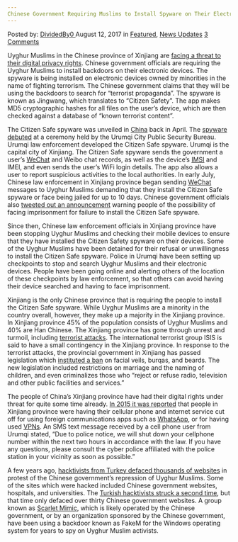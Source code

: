 ```yaml
---
Chinese Government Requiring Muslims to Install Spyware on Their Electronic Devices
---
```

<article class="post-listing post-21916 post type-post status-publish format-standard has-post-thumbnail hentry category-deepdot-news category-news-updates tag-chinese tag-devices tag-electronic tag-government tag-install tag-muslims tag-requiring tag-spyware">
    <div class="post-inner">
    <p class="post-meta">
    <span>Posted by: <a href="https://www.deepdotweb.com/author/dividedby0/" title="">DividedBy0 </a></span>
    <span>August 12, 2017</span>
    <span>in <a href="https://www.deepdotweb.com/category/deepdot-news/" rel="category tag">Featured</a>, <a href="https://www.deepdotweb.com/category/news-updates/" rel="category tag">News Updates</a></span>
    <span><a href="https://www.deepdotweb.com/2017/08/12/chinese-government-requiring-muslims-install-spyware-electronic-devices/#comments">3 Comments</a></span>
    </p>
    <div class="clear"></div>
    <div class="entry">
    <p>Uyghur Muslims in the Chinese province of Xinjiang are <a href="https://www.bleepingcomputer.com/news/government/china-forces-muslim-minority-to-install-spyware-on-their-phones/">facing a threat to their digital privacy rights</a>. Chinese government officials are requiring the Uyghur Muslims to install backdoors on their electronic devices. The spyware is being installed on electronic devices owned by minorities in the name of fighting terrorism. The Chinese government claims that they will be using the backdoors to search for “terrorist propaganda”. The spyware is known as Jingwang, which translates to “Citizen Safety”. The app makes MD5 cryptographic hashes for all files on the user’s device, which are then checked against a database of “known terrorist content”.</p>
    <p>The Citizen Safe spyware was unveiled in <a href="https://www.deepdotweb.com/tag/china/">China</a> back in April. The <a href="https://translate.google.com/translate?sl=auto&amp;tl=en&amp;js=y&amp;prev=_t&amp;hl=en&amp;ie=UTF-8&amp;u=http%3A%2F%2Fwww.thepaper.cn%2FnewsDetail_forward_1672043&amp;edit-text=&amp;act=url">spyware debuted</a> at a ceremony held by the Urumqi City Public Security Bureau. Urumqi law enforcement developed the Citizen Safe spyware. Urumqi is the capital city of Xinjiang. The Citizen Safe spyware sends the government a user’s <a href="https://www.deepdotweb.com/2017/05/07/end-to-end-calls-rise-in-popularity-increased-privacy/">WeChat</a> and Weibo chat records, as well as the device’s <a href="https://www.deepdotweb.com/2017/06/08/feds-using-stingrays-catch-immigrants/">IMSI</a> and IMEI, and even sends the user’s WiFi login details. The app also allows a user to report suspicious activities to the local authorities. In early July, Chinese law enforcement in Xinjiang province began sending <a href="https://www.deepdotweb.com/2017/06/30/interpol-claims-illegal-wildlife-trade-occurring-darknet/">WeChat</a> messages to Uyghur Muslims demanding that they install the Citizen Safe spyware or face being jailed for up to 10 days. Chinese government officials also <a href="https://mobile.twitter.com/o66071443/status/887107966368968704/photo/1">tweeted out an announcement</a> warning people of the possibility of facing imprisonment for failure to install the Citizen Safe spyware.</p>
    <p>Since then, Chinese law enforcement officials in Xinjiang province have been stopping Uyghur Muslims and checking their mobile devices to ensure that they have installed the Citizen Safety spyware on their devices. Some of the Uyghur Muslims have been detained for their refusal or unwillingness to install the Citizen Safe spyware. Police in Urumqi have been setting up checkpoints to stop and search Uyghur Muslims and their electronic devices. People have been going online and alerting others of the location of these checkpoints by law enforcement, so that others can avoid having their device searched and having to face imprisonment.</p>
    <p>Xinjiang is the only Chinese province that is requiring the people to install the Citizen Safe spyware. While Uyghur Muslims are a minority in the country overall, however, they make up a majority in the Xinjiang province. In Xinjiang province 45% of the population consists of Uyghur Muslims and 40% are Han Chinese. The Xinjiang province has gone through unrest and turmoil, including <a href="http://www.bbc.com/news/world-asia-china-27502652">terrorist attacks</a>. The international terrorist group ISIS is said to have a small contingency in the Xinjiang province. In response to the terrorist attacks, the provincial government in Xinjiang has passed legislation which <a href="https://www.express.co.uk/news/world/786624/china-veil-beard-ban-xinjiang-muslim-uighur-religious-extremism">instituted a ban</a> on facial veils, burqas, and beards. The new legislation included restrictions on marriage and the naming of children, and even criminalizes those who “reject or refuse radio, television and other public facilities and services.”</p>
    <p>The people of China’s Xinjiang province have had their digital rights under threat for quite some time already. <a href="https://www.nytimes.com/2015/11/24/business/international/china-cuts-mobile-service-of-xinjiang-residents-evading-internet-filters.html?_r=0">In 2015 it was reported</a> that people in Xinjiang province were having their cellular phone and internet service cut off for using foreign communications apps such as <a href="https://www.deepdotweb.com/tag/whatsapp/">WhatsApp</a>, or for having used <a href="https://www.deepdotweb.com/tag/vpn/">VPNs</a>. An SMS text message received by a cell phone user from Urumqi stated, “Due to police notice, we will shut down your cellphone number within the next two hours in accordance with the law. If you have any questions, please consult the cyber police affiliated with the police station in your vicinity as soon as possible.”</p>
    <p>A few years ago, <a href="http://news.softpedia.com/news/Hackers-Deface-Over-1-500-Websites-in-Protest-Against-Repression-of-Uyghurs-in-Turkestan-375750.shtml">hacktivists from Turkey defaced thousands of websites</a> in protest of the Chinese government’s repression of Uyghur Muslims. Some of the sites which were hacked included Chinese government websites, hospitals, and universities. The <a href="http://news.softpedia.com/news/Turkish-Hackers-Protest-Massacre-of-Uyghurs-by-Defacing-33-Chinese-Government-Domains-365855.shtml">Turkish hacktivists struck a second time</a>, but that time only defaced over thirty Chinese government websites. A group known as <a href="http://researchcenter.paloaltonetworks.com/2016/01/scarlet-mimic-years-long-espionage-targets-minority-activists/">Scarlet Mimic</a>, which is likely operated by the Chinese government, or by an organization sponsored by the Chinese government, have been using a backdoor known as FakeM for the Windows operating system for years to spy on Uyghur Muslim activists.</p>
    </div>
    <span style="display:none"><a href="https://www.deepdotweb.com/tag/chinese/" rel="tag">chinese</a> <a href="https://www.deepdotweb.com/tag/devices/" rel="tag">devices</a> <a href="https://www.deepdotweb.com/tag/electronic/" rel="tag">electronic</a> <a href="https://www.deepdotweb.com/tag/government/" rel="tag">government</a> <a href="https://www.deepdotweb.com/tag/install/" rel="tag">install</a> <a href="https://www.deepdotweb.com/tag/muslims/" rel="tag">muslims</a> <a href="https://www.deepdotweb.com/tag/requiring/" rel="tag">requiring</a> <a href="https://www.deepdotweb.com/tag/spyware/" rel="tag">spyware</a></span> <span style="display:none" class="updated">2017-08-12</span>
    <div style="display:none" class="vcard author" itemprop="author" itemscope itemtype="http://schema.org/Person"><strong class="fn" itemprop="name"><a href="https://www.deepdotweb.com/author/dividedby0/" title="Posts by DividedBy0" rel="author">DividedBy0</a></strong></div>
    </div>
</article>

